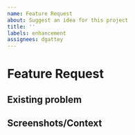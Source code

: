 ```yaml
---
name: Feature Request
about: Suggest an idea for this project
title: ''
labels: enhancement
assignees: dgattey
---
```


# Feature Request

## Existing problem

## Screenshots/Context
